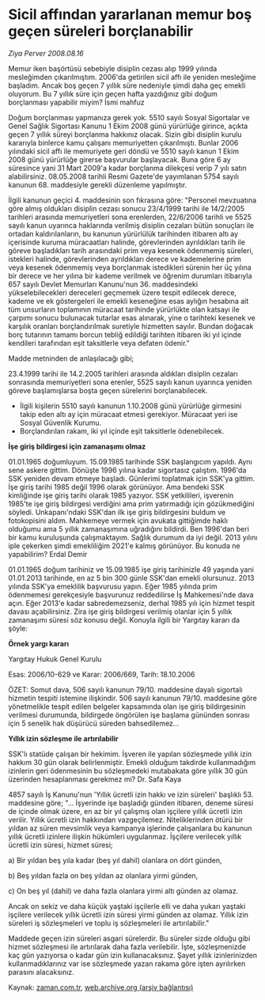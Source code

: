 # Sicil affından yararlanan memur boş geçen süreleri borçlanabilir

*Ziya Perver 2008.08.16*

<tr><td class="metin" colspan="2" style="padding-top: 20px; padding-left: 5px; padding-right: 10px;">Memur iken başörtüsü sebebiyle disiplin cezası alıp 1999 yılında mesleğimden çıkarılmıştım. 2006'da getirilen sicil affı ile yeniden mesleğime başladım. Ancak boş geçen 7 yıllık süre nedeniyle şimdi daha geç emekli oluyorum. Bu 7 yıllık süre için geçen hafta yazdığınız gibi doğum borçlanması yapabilir miyim? İsmi mahfuz</td></tr><tr><td class="metin" colspan="2" style="padding-top: 20px; padding-left: 5px; padding-right: 10px;"><p>Doğum borçlanması yapmanıza gerek yok. 5510 sayılı Sosyal Sigortalar ve Genel Sağlık Sigortası Kanunu 1 Ekim 2008 günü yürürlüğe girince, açıkta geçen 7 yıllık süreyi borçlanma hakkınız olacak. Sizin gibi disiplin kurulu kararıyla binlerce kamu çalışanı memuriyetten çıkarılmıştı. Bunlar 2006 yılındaki sicil affı ile memuriyete geri döndü ve 5510 sayılı kanun 1 Ekim 2008 günü yürürlüğe girerse başvurular başlayacak. Buna göre 6 ay süresince yani 31 Mart 2009'a kadar borçlanma dilekçesi verip 7 yılı satın alabilirsiniz. 08.05.2008 tarihli Resmi Gazete'de yayımlanan 5754 sayılı kanunun 68. maddesiyle gerekli düzenleme yapılmıştır. 
<p> İlgili kanunun geçici 4. maddesinin son fıkrasına göre: "Personel mevzuatına göre almış oldukları disiplin cezası sonucu 23/4/1999 tarihi ile 14/2/2005 tarihleri arasında memuriyetleri sona erenlerden, 22/6/2006 tarihli ve 5525 sayılı kanun uyarınca haklarında verilmiş disiplin cezaları bütün sonuçları ile ortadan kaldırılanların, bu kanunun yürürlülük tarihinden itibaren altı ay içerisinde kuruma müracaatları halinde, görevlerinden ayrıldıkları tarih ile göreve başladıkları tarih arasındaki prim veya kesenek ödenmemiş süreleri, istekleri halinde, görevlerinden ayrıldıkları derece ve kademelerine prim veya kesenek ödenmemiş veya borçlanmak istedikleri sürenin her üç yılına bir derece ve her yılına bir kademe verilmek ve öğrenim durumları itibarıyla 657 sayılı Devlet Memurları Kanunu'nun 36. maddesindeki yükselebilecekleri dereceleri geçmemek üzere tespit edilecek derece, kademe ve ek göstergeleri ile emekli keseneğine esas aylığın hesabına ait tüm unsurların toplamının müracaat tarihinde yürürlükte olan katsayı ile çarpımı sonucu bulunacak tutarlar esas alınarak, yine o tarihteki kesenek ve karşılık oranları borçlandırılmak suretiyle hizmetten sayılır. Bundan doğacak borç tutarının tamamı borcun tebliğ edildiği tarihten itibaren iki yıl içinde kendileri tarafından eşit taksitlerle veya defaten ödenir."
<p>Madde metninden de anlaşılacağı gibi;
<p> 23.4.1999 tarihi ile 14.2.2005 tarihleri arasında aldıkları disiplin cezaları sonrasında memuriyetleri sona erenler, 5525 sayılı kanun uyarınca yeniden göreve başlamışlarsa boşta geçen sürelerini borçlanabilecek.
<ul>
<li>İlgili kişilerin 5510 sayılı kanunun 1.10.2008 günü yürürlüğe girmesini takip eden altı ay için müracaat etmesi gerekiyor. Müracaat yeri ise Sosyal Güvenlik Kurumu. 
	</li>
<li>Borçlandırılan rakam, iki yıl içinde eşit taksitlerle ödenebilecek. 
	</li>
</ul>
<p><b>İşe giriş bildirgesi için zamanaşımı olmaz 
</b>
<p>01.01.1965 doğumluyum. 15.09.1985 tarihinde SSK başlangıcım yapıldı. Aynı sene askere gittim. Dönüşte 1996 yılına kadar sigortasız çalıştım. 1996'da SSK yeniden devam etmeye başladı. Günlerimi toplatmak için SSK'ya gittim. İşe giriş tarihi 1985 değil 1996 olarak görünüyor. Ama bendeki SSK kimliğinde işe giriş tarihi olarak 1985 yazıyor. SSK yetkilileri, işverenin 1985'te işe giriş bildirgesi verdiğini ama prim yatırmadığı için gözükmediğini söyledi. Unkapanı'ndaki SSK'dan ilk işe giriş bildirgesini buldum ve fotokopisini aldım. Mahkemeye vermek için avukata gittiğimde haklı olduğumu ama 5 yıllık zamanaşımına uğradığını bildirdi. Ben 1996'dan beri bir kamu kuruluşunda çalışmaktayım. Sağlık durumum da iyi değil. 2013 yılını iple çekerken şimdi emekliliğim 2021'e kalmış görünüyor. Bu konuda ne yapabilirim? Erdal Demir
<p> 01.01.1965 doğum tarihiniz ve 15.09.1985 işe giriş tarihinizle 49 yaşında yani 01.01.2013 tarihinde, en az 5 bin 300 günle SSK'dan emekli olursunuz. 2013 yılında SSK'ya emeklilik başvurusu yapın. Eğer 1985 yılında prim ödenmemesi gerekçesiyle başvurunuz reddedilirse İş Mahkemesi'nde dava açın. Eğer 2013'e kadar sabredemezseniz, derhal 1985 yılı için hizmet tespit davası açabilirsiniz. Zira işe giriş bildirgesi verilmiş olanlar için 5 yıllık zamanaşımı süresi söz konusu değil. Konuyla ilgili bir Yargıtay kararı da şöyle: 
<p><b>Örnek yargı kararı
</b>
<p>Yargıtay Hukuk Genel Kurulu
<p>Esas: 2006/10-629 ve Karar: 2006/669, Tarih: 18.10.2006
<p>ÖZET: Somut dava, 506 sayılı kanunun 79/10. maddesine dayalı sigortalı hizmetin tespiti istemine ilişkindir. 506 sayılı kanunun 79/10. maddesine göre yönetmelikle tespit edilen belgeler kapsamında olan işe giriş bildirgesinin verilmesi durumunda, bildirgede öngörülen işe başlama gününden sonrası için 5 senelik hak düşürücü süreden bahsedilemez...
<p><b>Yıllık izin sözleşme ile artırılabilir
</b>
<p>SSK'lı statüde çalışan bir hekimim. İşveren ile yapılan sözleşmede yıllık izin hakkım 30 gün olarak belirlenmiştir. Emekli olduğum takdirde kullanmadığım izinlerin geri ödenmesinin bu sözleşmedeki mutabakata göre yıllık 30 gün üzerinden hesaplanması gerekmez mi? Dr. Safa Kaya
<p>4857 sayılı İş Kanunu'nun 'Yıllık ücretli izin hakkı ve izin süreleri' başlıklı 53. maddesine göre; "... İşyerinde işe başladığı günden itibaren, deneme süresi de içinde olmak üzere, en az bir yıl çalışmış olan işçilere yıllık ücretli izin verilir. Yıllık ücretli izin hakkından vazgeçilemez. Niteliklerinden ötürü bir yıldan az süren mevsimlik veya kampanya işlerinde çalışanlara bu kanunun yıllık ücretli izinlere ilişkin hükümleri uygulanmaz. İşçilere verilecek yıllık ücretli izin süresi, hizmet süresi;
<p> a) Bir yıldan beş yıla kadar (beş yıl dahil) olanlara on dört günden,
<p> b) Beş yıldan fazla on beş yıldan az olanlara yirmi günden,
<p> c) On beş yıl (dahil) ve daha fazla olanlara yirmi altı günden az olamaz.
<p> Ancak on sekiz ve daha küçük yaştaki işçilerle elli ve daha yukarı yaştaki işçilere verilecek yıllık ücretli izin süresi yirmi günden az olamaz. Yıllık izin süreleri iş sözleşmeleri ve toplu iş sözleşmeleri ile artırılabilir."
<p>Maddede geçen izin süreleri asgari sürelerdir. Bu süreler sizde olduğu gibi hizmet sözleşmesi ile artırılarak daha fazla verilebilir. İşte, sözleşmenizde kaç gün yazıyorsa o kadar gün izin kullanacaksınız. Şayet yıllık izinlerinizden kullanmadıklarınız var ise sözleşmede yazan rakama göre işten ayrılırken parasını alacaksınız.<br/></p></p></p></p></p></p></p></p></p></p></p></p></p></p></p></p></p></p></p></td></tr>

Kaynak: [zaman.com.tr](http://zaman.com.tr/yazar.do?yazino=726402), [web.archive.org (arşiv bağlantısı)](http://web.archive.org/web/20080828191216/http://www.zaman.com.tr:80/yazar.do?yazino=726402)
